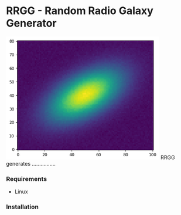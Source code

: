 # RRGG - Random Radio Galaxy Generator
![](/index-22.png)
RRGG generates ................


### Requirements
  * Linux
### Installation
